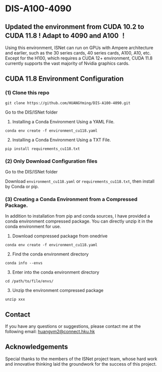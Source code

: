 # DIS-A100-4090

## Updated the environment from CUDA 10.2 to CUDA 11.8 ! Adapt to **4090** and **A100** ！
Using this environment, ISNet can run on GPUs with Ampere architecture and earlier, such as the 30 series cards, 40 series cards, A100, A10, etc. Except for the H100, which requires a CUDA 12+ environment, CUDA 11.8 currently supports the vast majority of Nvidia graphics cards.

## CUDA 11.8 Environment Configuration
### (1) Clone this repo
```
git clone https://github.com/HUANGYming/DIS-A100-4090.git
```
Go to the DIS/ISNet folder
1. Installing a Conda Environment Using a YAML File.
```
conda env create -f environment_cu118.yaml
```
2. Installing a Conda Environment Using a TXT File.
```
pip install requirements_cu118.txt
```


### (2) Only Download Configuration files
Go to the DIS/ISNet folder

Download ```environment_cu118.yaml``` or ```requirements_cu118.txt```, then install by Conda or pip.


### (3) Creating a Conda Environment from a Compressed Package.
In addition to installation from pip and conda sources, I have provided a conda environment compressed package. You can directly unzip it in the conda environment for use.
1. Download compressed package from onedrive
```
conda env create -f environment_cu118.yaml
```
2. Find the conda environment directory
```
conda info --envs
```
3. Enter into the conda environment directory
```
cd /path/to/file/envs/
```
3. Unzip the environment compressed package
```
unzip xxx
```

## Contact
If you have any questions or suggestions, please contact me at the following email: huangym2@connect.hku.hk

## Acknowledgements
Special thanks to the members of the ISNet project team, whose hard work and innovative thinking laid the groundwork for the success of this project.
